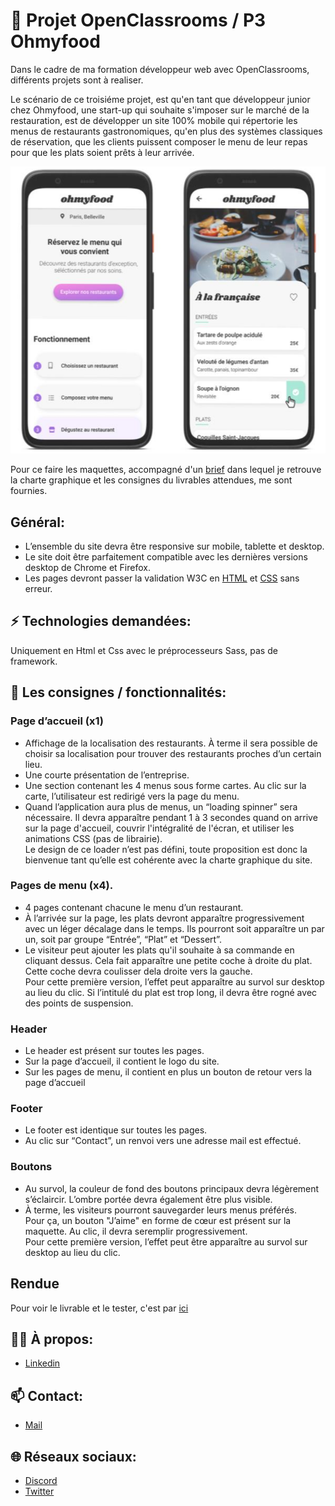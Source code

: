 # 📢 Projet OpenClassrooms / P3 Ohmyfood

<p> 
  Dans le cadre de ma formation développeur web avec OpenClassrooms, différents projets sont à realiser.
</p>

<p> 
  Le scénario de ce troisiéme projet, est qu'en tant que développeur junior chez Ohmyfood, une start-up qui souhaite s'imposer sur le marché de la restauration,
  est de développer un site 100% mobile qui répertorie les menus de restaurants gastronomiques, qu'en plus des systèmes classiques de réservation, que les clients
  puissent composer le menu de leur repas pour que les plats soient prêts à leur arrivée.
</p>

<p>
  <img alt="maquettes de l'index.html" src="https://github.com/Cyrille57/CyrilleMorel_3_28012021/blob/master/screenshot/rendue_mobile.png">
</p>

<p> 
  Pour ce faire les maquettes, accompagné d'un <a href="https://s3-eu-west-1.amazonaws.com/course.oc-static.com/projects/DW_P3/Brief%20cre%CC%81atif%20-%20Ohmyfood!.pdf">brief</a> dans lequel je retrouve la charte graphique et les consignes du livrables attendues, me sont fournies.
</p>

<h2> Général:</h2>

<ul>
  <li>
    L’ensemble du site devra être responsive sur mobile, tablette et desktop.
  </li>
  <li>
    Le site doit être parfaitement compatible avec les dernières versions desktop de Chrome et Firefox.
  </li>
  <li>
    Les pages devront passer la validation W3C en <a href="https://validator.w3.org/nu/?doc=https%3A%2F%2Fcyrille57.github.io%2FCyrilleMorel_3_28012021%2F">HTML</a> et <a href="https://jigsaw.w3.org/css-validator/validator?uri=https%3A%2F%2Fcyrille57.github.io%2FCyrilleMorel_3_28012021%2F&profile=css3svg&usermedium=all&warning=1&vextwarning=&lang=fr">CSS</a> sans erreur.
  </li>
  </ul>
  
<h2>⚡ Technologies demandées: </h2>

<p> Uniquement en Html et Css avec le préprocesseurs Sass, pas de framework.

<h2>📝 Les consignes / fonctionnalités: </h2>

<h3>Page d’accueil (x1)</h3>

<ul>
  <li>
    Affichage de la localisation des restaurants. À terme il sera possible de choisir sa localisation pour trouver des restaurants proches d’un certain lieu.
  </li>
  <li>
    Une courte présentation de l’entreprise.
  </li>
  <li>
    Une section contenant les 4 menus sous forme cartes. Au clic sur la carte, l’utilisateur est redirigé vers la page du menu.
  </li>
  <li>
  Quand l’application aura plus de menus, un “loading spinner” sera nécessaire. Il devra apparaître pendant 1 à 3 secondes quand 
  on arrive sur la page d'accueil, couvrir l'intégralité de l'écran, et utiliser les animations CSS (pas de librairie). </br>
  Le design de ce loader n’est pas défini, toute proposition est donc la bienvenue tant qu’elle est cohérente avec la charte graphique du site.
  </li>
 </ul>
    
 <h3>Pages de menu (x4).</h3>
 
 <ul>
 <li>
 4 pages contenant chacune le menu d’un restaurant.
 </li>
 <li>
 À l’arrivée sur la page, les plats devront apparaître progressivement avec un léger décalage dans le temps. Ils pourront soit apparaître un par un,
 soit par groupe “Entrée”, “Plat” et “Dessert”.
 </li>
 <li>
 Le visiteur peut ajouter les plats qu'il souhaite à sa commande en cliquant dessus. Cela fait apparaître une petite coche à droite du plat. 
 Cette coche devra coulisser dela droite vers la gauche.</br>
 Pour cette première version, l’effet peut apparaître au survol sur desktop au lieu du clic. 
 Si l’intitulé du plat est trop long, il devra être rogné avec des points de suspension.
 </li>
 </ul>

<h3>Header</h3>

<ul>
<li>
Le header est présent sur toutes les pages.
</li>
<li>
Sur la page d’accueil, il contient le logo du site.
</li>
<li>
Sur les pages de menu, il contient en plus un bouton de retour vers la page d’accueil
</li>
</ul>

<h3>Footer</h3>

<ul>
<li>
Le footer est identique sur toutes les pages.
</li>
<li>
Au clic sur “Contact”, un renvoi vers une adresse mail est effectué.
</li>
</ul>

<h3>Boutons</h3>

<ul>
<li>
Au survol, la couleur de fond des boutons principaux devra légèrement s’éclaircir. L’ombre portée devra également être plus visible.
</li>
<li>
À terme, les visiteurs pourront sauvegarder leurs menus préférés. </br>
Pour ça, un bouton "J’aime" en forme de cœur est présent sur la 
maquette. Au clic, il devra seremplir progressivement. </br>
Pour cette première version, l’effet peut être apparaître au survol sur desktop au lieu du clic.
</li>
</ul>

<h2> Rendue </h2>

<p>
  Pour voir le livrable et le tester, c'est par <a href="https://cyrille57.github.io/CyrilleMorel_3_28012021/">ici</a>
</p>

<h2>🙋‍♂️ À propos: </h2>

<ul>
  <li>
    <a href="https://www.linkedin.com/in/cyrille-morel/">Linkedin</a>
  </li>
</ul> 


<h2>📫 Contact: </h2>

<ul>
  <li>
    <a href="mailto:cyril_dev@outlook.fr">Mail</a>
  </li>
</ul>

 <h2>🌐 Réseaux sociaux:</h2>
 
<ul>
  <li>
    <a href="https://discord.gg/At8T9HD">Discord</a>
  </li>
  <li>
    <a href="https://twitter.com/Cyril2101">Twitter</a>
  </li>
</ul>
